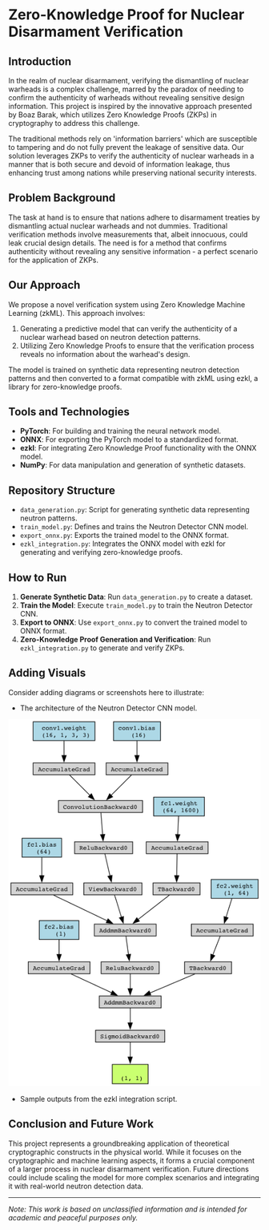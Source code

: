 # Zero-Knowledge Proof for Nuclear Disarmament Verification

## Introduction
In the realm of nuclear disarmament, verifying the dismantling of nuclear warheads is a complex challenge, marred by the paradox of needing to confirm the authenticity of warheads without revealing sensitive design information. This project is inspired by the innovative approach presented by Boaz Barak, which utilizes Zero Knowledge Proofs (ZKPs) in cryptography to address this challenge.

The traditional methods rely on 'information barriers' which are susceptible to tampering and do not fully prevent the leakage of sensitive data. Our solution leverages ZKPs to verify the authenticity of nuclear warheads in a manner that is both secure and devoid of information leakage, thus enhancing trust among nations while preserving national security interests.

## Problem Background
The task at hand is to ensure that nations adhere to disarmament treaties by dismantling actual nuclear warheads and not dummies. Traditional verification methods involve measurements that, albeit innocuous, could leak crucial design details. The need is for a method that confirms authenticity without revealing any sensitive information - a perfect scenario for the application of ZKPs.

## Our Approach
We propose a novel verification system using Zero Knowledge Machine Learning (zkML). This approach involves:
1. Generating a predictive model that can verify the authenticity of a nuclear warhead based on neutron detection patterns.
2. Utilizing Zero Knowledge Proofs to ensure that the verification process reveals no information about the warhead's design.

The model is trained on synthetic data representing neutron detection patterns and then converted to a format compatible with zkML using ezkl, a library for zero-knowledge proofs.

## Tools and Technologies
- **PyTorch**: For building and training the neural network model.
- **ONNX**: For exporting the PyTorch model to a standardized format.
- **ezkl**: For integrating Zero Knowledge Proof functionality with the ONNX model.
- **NumPy**: For data manipulation and generation of synthetic datasets.

## Repository Structure
- `data_generation.py`: Script for generating synthetic data representing neutron patterns.
- `train_model.py`: Defines and trains the Neutron Detector CNN model.
- `export_onnx.py`: Exports the trained model to the ONNX format.
- `ezkl_integration.py`: Integrates the ONNX model with ezkl for generating and verifying zero-knowledge proofs.

## How to Run
1. **Generate Synthetic Data**: Run `data_generation.py` to create a dataset.
2. **Train the Model**: Execute `train_model.py` to train the Neutron Detector CNN.
3. **Export to ONNX**: Use `export_onnx.py` to convert the trained model to ONNX format.
4. **Zero-Knowledge Proof Generation and Verification**: Run `ezkl_integration.py` to generate and verify ZKPs.

## Adding Visuals
Consider adding diagrams or screenshots here to illustrate:
- The architecture of the Neutron Detector CNN model.

![neutron_detector_cnn_architecture](neutron_detector_cnn.png)
- Sample outputs from the ezkl integration script.

## Conclusion and Future Work
This project represents a groundbreaking application of theoretical cryptographic constructs in the physical world. While it focuses on the cryptographic and machine learning aspects, it forms a crucial component of a larger process in nuclear disarmament verification. Future directions could include scaling the model for more complex scenarios and integrating it with real-world neutron detection data.

---

*Note: This work is based on unclassified information and is intended for academic and peaceful purposes only.*

